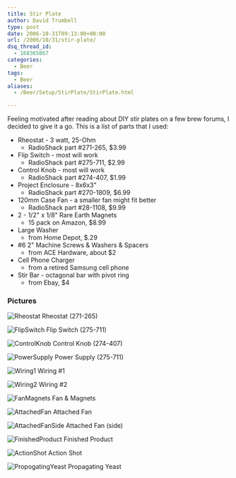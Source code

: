 ```yaml
---
title: Stir Plate
author: David Trumbell
type: post
date: 2006-10-31T09:13:00+00:00
url: /2006/10/31/stir-plate/
dsq_thread_id:
  - 168365867
categories:
  - Beer
tags:
  - Beer
aliases:
  - /Beer/Setup/StirPlate/StirPlate.html

---
```

Feeling motivated after reading about DIY stir plates on a few brew forums, I decided to give it a go. This is a list of parts that I used:

  * Rheostat - 3 watt, 25-Ohm
    * RadioShack part #271-265, $3.99
  * Flip Switch - most will work
    * RadioShack part #275-711, $2.99
  * Control Knob - most will work
    * RadioShack part #274-407, $1.99
  * Project Enclosure - 8x6x3"
    * RadioShack part #270-1809, $6.99
  * 120mm Case Fan - a smaller fan might fit better 
    * RadioShack part #28-1108, $9.99
  * 2 - 1/2" x 1/8" Rare Earth Magnets
    * 15 pack on Amazon, $8.99
  * Large Washer
    * from Home Depot, $.29
  * #6 2" Machine Screws & Washers & Spacers
    * from ACE Hardware, about $2
  * Cell Phone Charger
    * from a retired Samsung cell phone
  * Stir Bar - octagonal bar with pivot ring
    * from Ebay, $4

### Pictures

![Rheostat](/images/stir-plate/0.jpg)
Rheostat (271-265)


![FlipSwitch](/images/stir-plate/1.jpg)
Flip Switch (275-711)


![ControlKnob](/images/stir-plate/2.jpg)
Control Knob (274-407)


![PowerSupply](/images/stir-plate/3.jpg)
Power Supply (275-711)


![Wiring1](/images/stir-plate/4.jpg)
Wiring #1


![Wiring2](/images/stir-plate/5.jpg)
Wiring #2


![FanMagnets](/images/stir-plate/6.jpg)
Fan & Magnets


![AttachedFan](/images/stir-plate/7.jpg)
Attached Fan


![AttachedFanSide](/images/stir-plate/8.jpg)
Attached Fan (side)


![FinishedProduct](/images/stir-plate/9.jpg)
Finished Product


![ActionShot](/images/stir-plate/10.jpg)
Action Shot


![PropogatingYeast](/images/stir-plate/11.jpg)
Propagating Yeast
